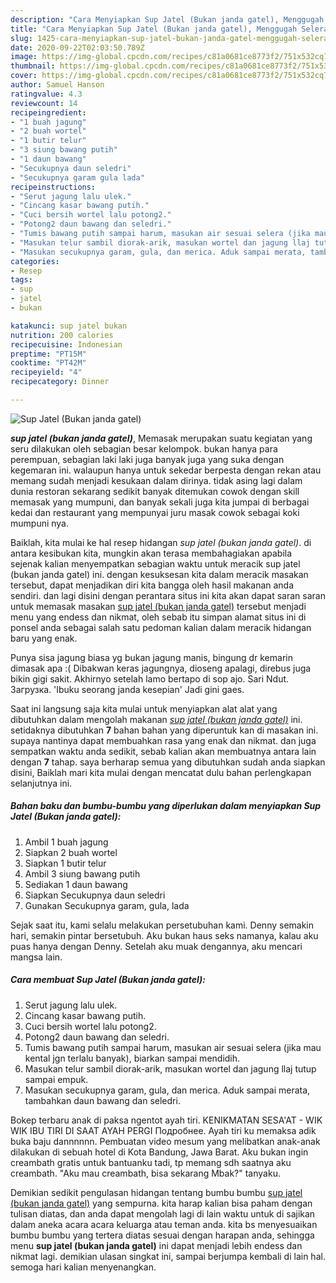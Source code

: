 ```yaml
---
description: "Cara Menyiapkan Sup Jatel (Bukan janda gatel), Menggugah Selera"
title: "Cara Menyiapkan Sup Jatel (Bukan janda gatel), Menggugah Selera"
slug: 1425-cara-menyiapkan-sup-jatel-bukan-janda-gatel-menggugah-selera
date: 2020-09-22T02:03:50.789Z
image: https://img-global.cpcdn.com/recipes/c81a0681ce8773f2/751x532cq70/sup-jatel-bukan-janda-gatel-foto-resep-utama.jpg
thumbnail: https://img-global.cpcdn.com/recipes/c81a0681ce8773f2/751x532cq70/sup-jatel-bukan-janda-gatel-foto-resep-utama.jpg
cover: https://img-global.cpcdn.com/recipes/c81a0681ce8773f2/751x532cq70/sup-jatel-bukan-janda-gatel-foto-resep-utama.jpg
author: Samuel Hanson
ratingvalue: 4.3
reviewcount: 14
recipeingredient:
- "1 buah jagung"
- "2 buah wortel"
- "1 butir telur"
- "3 siung bawang putih"
- "1 daun bawang"
- "Secukupnya daun seledri"
- "Secukupnya garam gula lada"
recipeinstructions:
- "Serut jagung lalu ulek."
- "Cincang kasar bawang putih."
- "Cuci bersih wortel lalu potong2."
- "Potong2 daun bawang dan seledri."
- "Tumis bawang putih sampai harum, masukan air sesuai selera (jika mau kental jgn terlalu banyak), biarkan sampai mendidih."
- "Masukan telur sambil diorak-arik, masukan wortel dan jagung llaj tutup sampai empuk."
- "Masukan secukupnya garam, gula, dan merica. Aduk sampai merata, tambahkan daun bawang dan seledri."
categories:
- Resep
tags:
- sup
- jatel
- bukan

katakunci: sup jatel bukan 
nutrition: 200 calories
recipecuisine: Indonesian
preptime: "PT15M"
cooktime: "PT42M"
recipeyield: "4"
recipecategory: Dinner

---
```



![Sup Jatel (Bukan janda gatel)](https://img-global.cpcdn.com/recipes/c81a0681ce8773f2/751x532cq70/sup-jatel-bukan-janda-gatel-foto-resep-utama.jpg)

<b><i>sup jatel (bukan janda gatel)</i></b>, Memasak merupakan suatu kegiatan yang seru dilakukan oleh sebagian besar kelompok. bukan hanya para perempuan, sebagian laki laki juga banyak juga yang suka dengan kegemaran ini. walaupun hanya untuk sekedar berpesta dengan rekan atau memang sudah menjadi kesukaan dalam dirinya. tidak asing lagi dalam dunia restoran sekarang sedikit banyak ditemukan cowok dengan skill memasak yang mumpuni, dan banyak sekali juga kita jumpai di berbagai kedai dan restaurant yang mempunyai juru masak cowok sebagai koki mumpuni nya.

Baiklah, kita mulai ke hal resep hidangan <i>sup jatel (bukan janda gatel)</i>. di antara kesibukan kita, mungkin akan terasa membahagiakan apabila sejenak kalian menyempatkan sebagian waktu untuk meracik sup jatel (bukan janda gatel) ini. dengan kesuksesan kita dalam meracik masakan tersebut, dapat menjadikan diri kita bangga oleh hasil makanan anda sendiri. dan lagi disini dengan perantara situs ini kita akan dapat saran saran untuk memasak masakan <u>sup jatel (bukan janda gatel)</u> tersebut menjadi menu yang endess dan nikmat, oleh sebab itu simpan alamat situs ini di ponsel anda sebagai salah satu pedoman kalian dalam meracik hidangan baru yang enak.

Punya sisa jagung biasa yg bukan jagung manis, bingung dr kemarin dimasak apa :( Dibakwan keras jagungnya, dioseng apalagi, direbus juga bikin gigi sakit. Akhirnyo setelah lamo bertapo di sop ajo. Sari Ndut. Загрузка. &#39;Ibuku seorang janda kesepian&#39; Jadi gini gaes.


Saat ini langsung saja kita mulai untuk menyiapkan alat alat yang dibutuhkan dalam mengolah makanan <u><i>sup jatel (bukan janda gatel)</i></u> ini. setidaknya dibutuhkan <b>7</b> bahan bahan yang diperuntuk kan di masakan ini. supaya nantinya dapat membuahkan rasa yang enak dan nikmat. dan juga sempatkan waktu anda sedikit, sebab kalian akan membuatnya antara lain dengan <b>7</b> tahap. saya berharap semua yang dibutuhkan sudah anda siapkan disini, Baiklah mari kita mulai dengan mencatat dulu bahan perlengkapan selanjutnya ini.

<!--inarticleads1-->

##### Bahan baku dan bumbu-bumbu yang diperlukan dalam menyiapkan Sup Jatel (Bukan janda gatel):

1. Ambil 1 buah jagung
1. Siapkan 2 buah wortel
1. Siapkan 1 butir telur
1. Ambil 3 siung bawang putih
1. Sediakan 1 daun bawang
1. Siapkan Secukupnya daun seledri
1. Gunakan Secukupnya garam, gula, lada


Sejak saat itu, kami selalu melakukan persetubuhan kami. Denny semakin hari, semakin pintar bersetubuh. Aku bukan haus seks namanya, kalau aku puas hanya dengan Denny. Setelah aku muak dengannya, aku mencari mangsa lain. 

<!--inarticleads2-->

##### Cara membuat Sup Jatel (Bukan janda gatel):

1. Serut jagung lalu ulek.
1. Cincang kasar bawang putih.
1. Cuci bersih wortel lalu potong2.
1. Potong2 daun bawang dan seledri.
1. Tumis bawang putih sampai harum, masukan air sesuai selera (jika mau kental jgn terlalu banyak), biarkan sampai mendidih.
1. Masukan telur sambil diorak-arik, masukan wortel dan jagung llaj tutup sampai empuk.
1. Masukan secukupnya garam, gula, dan merica. Aduk sampai merata, tambahkan daun bawang dan seledri.


Bokep terbaru anak di paksa ngentot ayah tiri. KENIKMATAN SESA&#39;AT - WIK WIK IBU TIRI DI SAAT AYAH PERGI Подробнее. Ayah tiri ku memaksa adik buka baju dannnnnn. Pembuatan video mesum yang melibatkan anak-anak dilakukan di sebuah hotel di Kota Bandung, Jawa Barat. Aku bukan ingin creambath gratis untuk bantuanku tadi, tp memang sdh saatnya aku creambath. &#34;Aku mau creambath, bisa sekarang Mbak?&#34; tanyaku. 

Demikian sedikit pengulasan hidangan tentang bumbu bumbu <u>sup jatel (bukan janda gatel)</u> yang sempurna. kita harap kalian bisa paham dengan tulisan diatas, dan anda dapat mengolah lagi di lain waktu untuk di sajikan dalam aneka acara acara keluarga atau teman anda. kita bs menyesuaikan bumbu bumbu yang tertera diatas sesuai dengan harapan anda, sehingga menu <b>sup jatel (bukan janda gatel)</b> ini dapat menjadi lebih endess dan nikmat lagi. demikian ulasan singkat ini, sampai berjumpa kembali di lain hal. semoga hari kalian menyenangkan.
